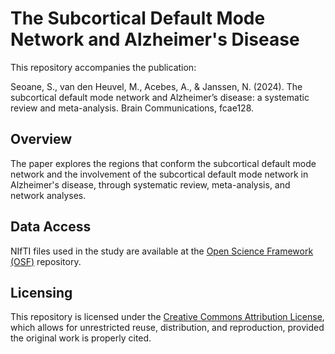 # The Subcortical Default Mode Network and Alzheimer's Disease

This repository accompanies the publication:

Seoane, S., van den Heuvel, M., Acebes, A., & Janssen, N. (2024). The subcortical default mode network and Alzheimer’s disease: a systematic review and meta-analysis. Brain Communications, fcae128.

## Overview
The paper explores the regions that conform the subcortical default mode network and the involvement of the subcortical default mode network in Alzheimer's disease, through systematic review, meta-analysis, and network analyses.

## Data Access
NIfTI files used in the study are available at the [Open Science Framework (OSF)](https://osf.io/2d8wv/) repository. 

## Licensing
This repository is licensed under the [Creative Commons Attribution License](https://creativecommons.org/licenses/by/4.0/), which allows for unrestricted reuse, distribution, and reproduction, provided the original work is properly cited.
